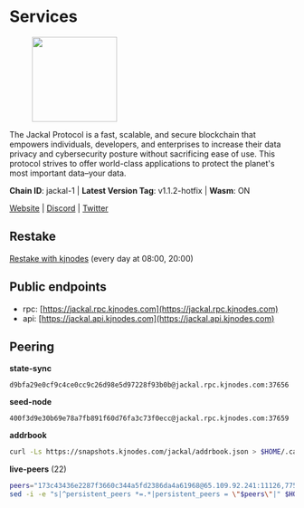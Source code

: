 # Services

<figure><img src="https://raw.githubusercontent.com/kj89/testnet_manuals/main/pingpub/logos/jackal.png" width="150" alt=""><figcaption></figcaption></figure>

The Jackal Protocol is a fast, scalable, and secure blockchain that empowers  individuals, developers, and enterprises to increase their data privacy and  cybersecurity posture without sacrificing ease of use. This protocol strives  to offer world-class applications to protect the planet's most important data–your data.

**Chain ID**: jackal-1 | **Latest Version Tag**: v1.1.2-hotfix | **Wasm**: ON

[Website](https://jackalprotocol.com) | [Discord](https://discord.com/invite/5GKym3p6rj) | [Twitter](https://twitter.com/Jackal_Protocol)

## Restake

[Restake with kjnodes](https://restake.app/jackal/jklvaloper1tr3wm3mdkz0tda6t7vavqnn7fe2g4un0f67xmt) (every day at 08:00, 20:00)
## Public endpoints

* rpc: [https://jackal.rpc.kjnodes.com](https://jackal.rpc.kjnodes.com)
* api: [https://jackal.api.kjnodes.com](https://jackal.api.kjnodes.com)

## Peering

**state-sync**

```text
d9bfa29e0cf9c4ce0cc9c26d98e5d97228f93b0b@jackal.rpc.kjnodes.com:37656
```

**seed-node**

```text
400f3d9e30b69e78a7fb891f60d76fa3c73f0ecc@jackal.rpc.kjnodes.com:37659
```

**addrbook**
```bash
curl -Ls https://snapshots.kjnodes.com/jackal/addrbook.json > $HOME/.canine/config/addrbook.json
```

**live-peers** (22)
```bash
peers="173c43436e2287f3660c344a5fd2386da4a61968@65.109.92.241:11126,7751d16cfa48da0a5bea6f40e9bcc386b4c76c50@51.89.7.184:26638,d9bfa29e0cf9c4ce0cc9c26d98e5d97228f93b0b@65.109.88.38:37656,55df88ae25223565af42ccd6b3b558b8e70bba31@213.239.216.252:26656,11c23c5341d0ac69f9ebb3be9afa7fe0e134ece0@94.79.54.137:28656,dd7e72f0a71476e51c0a601a40d6fc02a1ae1a95@65.108.6.45:60856,039a1c4f438c1ecc2dd901e7316d16fdafadfdab@104.193.254.36:27656,d503248df74d9b47cdb17e50146d7fe9f7d7c7f6@113.30.189.10:26656,0985977a794b298e7ef990fe344d572c60c453b1@172.105.72.158:26656,f7b5bc8e8eb8a954f9c36ac7c06ff7b9b847c785@167.86.82.140:46656,39b55b1c49ad0994bbead006be40d9c84b0bf2d4@78.107.253.133:28656,2747cd770717937021e66d3da8b730c666d74ae6@65.109.93.152:36156,ebc272824924ea1a27ea3183dd0b9ba713494f83@95.214.52.139:26906,6852add4eaa027707a6000c78ea9e7cde81b058f@18.118.26.4:26656,a79da224ad9d4501dbf1d547986ebec55d56b951@135.181.128.114:17556,a4a4168d22313a9d34e5e6c208e053292096864d@66.85.149.162:43656,4bfc9e0f762e952b76daee87e9ffd081d2974f75@31.156.233.3:26656,e61861653d42ebe5d7bf46d4c61f3753091985cd@83.53.221.249:36656,588e509e3a8c1dc4ba938779bf569cd9f6f0f4be@212.23.222.109:26256,289c3e984194ac2ccaa74e201147010648e90970@195.3.223.108:26656,a6bc69cf493549ee4c05f9cb6420177231570bb1@51.77.54.5:26686,26b6255375a592c3b0664bd474a6975f468c3785@88.99.164.158:11126"
sed -i -e "s|^persistent_peers *=.*|persistent_peers = \"$peers\"|" $HOME/.canine/config/config.toml
```
